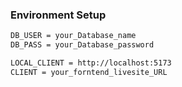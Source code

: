 ### 


### Environment Setup
```bash
DB_USER = your_Database_name
DB_PASS = your_Database_password

LOCAL_CLIENT = http://localhost:5173
CLIENT = your_forntend_livesite_URL

```
